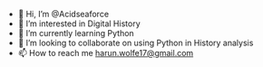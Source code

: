 - 👋 Hi, I’m @Acidseaforce
- 👀 I’m interested in Digital History
- 🌱 I’m currently learning Python
- 💞️ I’m looking to collaborate on using Python in History analysis
- 📫 How to reach me harun.wolfe17@gmail.com

<!---
Acidseaforce/Acidseaforce is a ✨ special ✨ repository because its `README.md` (this file) appears on your GitHub profile.
You can click the Preview link to take a look at your changes.
--->
